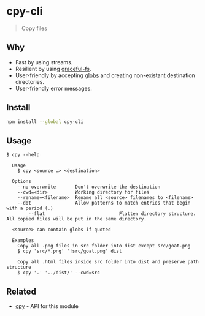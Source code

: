 # cpy-cli

> Copy files

## Why

- Fast by using streams.
- Resilient by using [graceful-fs](https://github.com/isaacs/node-graceful-fs).
- User-friendly by accepting [globs](https://github.com/sindresorhus/globby#globbing-patterns) and creating non-existant destination directories.
- User-friendly error messages.

## Install

```sh
npm install --global cpy-cli
```

## Usage

```
$ cpy --help

  Usage
    $ cpy <source …> <destination>

  Options
    --no-overwrite       Don't overwrite the destination
    --cwd=<dir>          Working directory for files
    --rename=<filename>  Rename all <source> filenames to <filename>
    --dot                Allow patterns to match entries that begin with a period (.)
		--flat							 Flatten directory structure. All copied files will be put in the same directory.

  <source> can contain globs if quoted

  Examples
    Copy all .png files in src folder into dist except src/goat.png
    $ cpy 'src/*.png' '!src/goat.png' dist

    Copy all .html files inside src folder into dist and preserve path structure
    $ cpy '.' '../dist/' --cwd=src
```

## Related

- [cpy](https://github.com/sindresorhus/cpy) - API for this module
